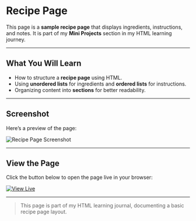 # Recipe Page

This page is a **sample recipe page** that displays ingredients, instructions, and notes. It is part of my **Mini Projects** section in my HTML learning journey.  

---

## What You Will Learn

- How to structure a **recipe page** using HTML.  
- Using **unordered lists** for ingredients and **ordered lists** for instructions.  
- Organizing content into **sections** for better readability.  

---

## Screenshot

Here’s a preview of the page:

![Recipe Page Screenshot](screenshot.jpg)

---

## View the Page

Click the button below to open the page live in your browser:

[![View Live](https://img.shields.io/badge/View%20Code-Live-brightgreen)](recipe-page.html)

---

> This page is part of my HTML learning journal, documenting a basic recipe page layout.
